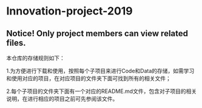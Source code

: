 # Innovation-project-2019
## Notice! Only project members can view related files.

本仓库的存储规则如下：

  1.为方便进行下载和使用，按照每个子项目来进行Code和Data的存储，如需学习和使用对应的项目，在对应项目的文件夹下面可找到所有的相关文件；
  
  2.每个子项目的文件夹下面有一个对应的README.md文件，包含对子项目的相关说明，在进行相应的项目之前可先参阅该文件。
